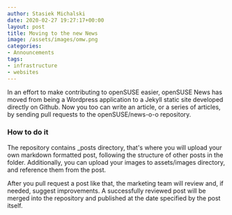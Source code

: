 ```yaml
---
author: Stasiek Michalski
date: 2020-02-27 19:27:17+00:00
layout: post
title: Moving to the new News
image: /assets/images/omw.png
categories:
- Announcements
tags:
- infrastructure
- websites
---
```


In an effort to make contributing to openSUSE easier, openSUSE News has
moved from being a Wordpress application to a Jekyll static site
developed directly on Github. Now you too can write an article, or a
series of articles, by sending pull requests to the openSUSE/news-o-o
repository.
<!--more-->

### How to do it

The repository contains _posts directory, that's where you will upload your
own markdown formatted post, following the structure of other posts in
the folder. Additionally, you can upload your images to assets/images
directory, and reference them from the post.

After you pull request a post like that, the marketing team will review
and, if needed, suggest improvements. A successfully reviewed post will
be merged into the repository and published at the date specified by the
post itself.
